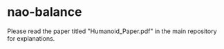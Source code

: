 # nao-balance

Please read the paper titled "Humanoid_Paper.pdf" in the main repository for explanations.
